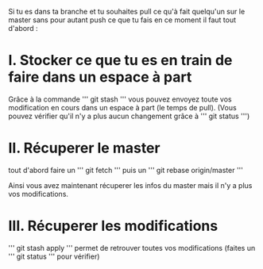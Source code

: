 Si tu es dans ta branche et tu souhaites pull ce qu'à fait quelqu'un sur le master sans pour autant push ce que tu fais en ce moment 
il faut tout d'abord :


# I. Stocker ce que tu es en train de faire dans un espace à part

Grâce à la commande
''' git stash '''
vous pouvez envoyez toute vos modification en cours dans un espace à part (le temps de pull).
(Vous pouvez vérifier qu'il n'y a plus aucun changement grâce à ''' git status ''')


# II. Récuperer le master

tout d'abord faire un ''' git fetch '''
puis un ''' git rebase origin/master '''

Ainsi vous avez maintenant récuperer les infos du master mais il n'y a plus vos modifications.


# III. Récuperer les modifications

''' git stash apply ''' permet de retrouver toutes vos modifications
(faites un ''' git status ''' pour vérifier)
